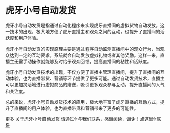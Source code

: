 # 虎牙小号自动发货

虎牙小号自动发货是指通过自动化程序来实现虎牙直播间的虚拟货物自动发放。这一技术的出现，极大地方便了虎牙直播主和观众之间的互动，也提升了直播间的活跃度和用户体验。

虎牙小号自动发货的实现原理主要是通过程序自动监测直播间中的观众行为，当观众达到一定的互动要求，系统就会自动发放虚拟礼物或者其他奖励。这样一来，直播主无需手动操作就能够及时给予观众回馈，提高直播间的粘性和活跃度。

虎牙小号自动发货技术的出现，不仅方便了直播主管理直播间，提升了直播间的互动体验，也为直播带货、营销等环节提供了更多可能。通过自动发货技术，直播主可以更加灵活地进行虚拟商品的赠送，吸引更多观众参与互动，提升直播间的人气和关注度。

总的来说，虎牙小号自动发货技术的应用，极大地丰富了虎牙直播的互动方式，提升了直播间的用户体验，也为直播带货和营销带来了更多的可能性。

更多 关于虎牙小号自动发货 请通过✈与我们联系，感谢阅读，谢谢！[点这里✈联系](https://sms.k02.cc)